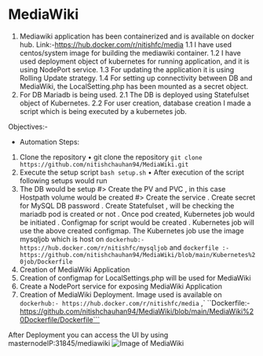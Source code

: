 # MediaWiki

1.	Mediawiki application has been containerized and is available on docker hub. Link:-https://hub.docker.com/r/nitishfc/media
1.1	I have used centos/system image for building the mediawiki container.
1.2	I have used deployment object of kubernetes for running application, and it is using NodePort service.
1.3	For updating the application it is using Rolling Update strategy.
1.4	For setting up connectivity between DB and MediaWiki, the LocalSetting.php has been mounted as a secret object.
2.	For DB Mariadb is being used.
2.1	The DB is deployed using Statefulset object of Kubernetes.
2.2	For user creation, database creation I made a script which is being executed by a kubernetes job.

Objectives:-                                                              
* Automation Steps:
1.	Clone the repository 
•	  git clone the repository 
    ```git clone https://github.com/nitishchauhan94/MediaWiki.git```
2.	Execute the setup script 
    ```bash setup.sh```
•	After execution of the script following setups would run
1.	The DB would be setup
#>	Create the PV and PVC , in this case Hostpath  volume would be created
#>	Create the service 
.	Create secret for MySQL DB password
.	Create Statefulset , will be checking the mariadb pod is created or not
.	Once pod created, Kubernetes job would be initiated
.	Configmap for script would be created
.	Kubernetes job will use the above created configmap. The Kubernetes job use the image mysqljob which is host on 
   ```dockerhub:- https://hub.docker.com/r/nitishfc/mysqljob```  and 
   ```dockerfile :- https://github.com/nitishchauhan94/MediaWiki/blob/main/Kubernetes%20job/Dockerfile```
2.	Creation of MediaWiki Application
1.	Creation of configmap for LocalSettings.php will be used for MediaWiki
2.	Create a NodePort service for exposing MediaWiki Application
3.	Creation of MediaWiki Deployment. Image used is available on 
```dockerhub:- https://hub.docker.com/r/nitishfc/media``` ,`
``Dockerfile:- https://github.com/nitishchauhan94/MediaWiki/blob/main/MediaWiki%20Dockerfile/Dockerfile```

After Deployment you can access the UI by using masternodeIP:31845/mediawiki
![Image of MediaWiki](https://github.com/nitishchauhan94/MediaWiki/blob/main/mediawiki.png)
